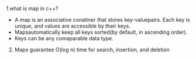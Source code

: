 1.what is map in c++?
- A map is an associative conatiner that stores key-valuepairs. Each key is unique, and values are accessible by their keys.
- Mapsautomatically keep all keys sorted(by default, in ascending order).
- Keys can be any comaparable data type.

2. Maps guarantee O(log n) time for search, insertion, and deletion